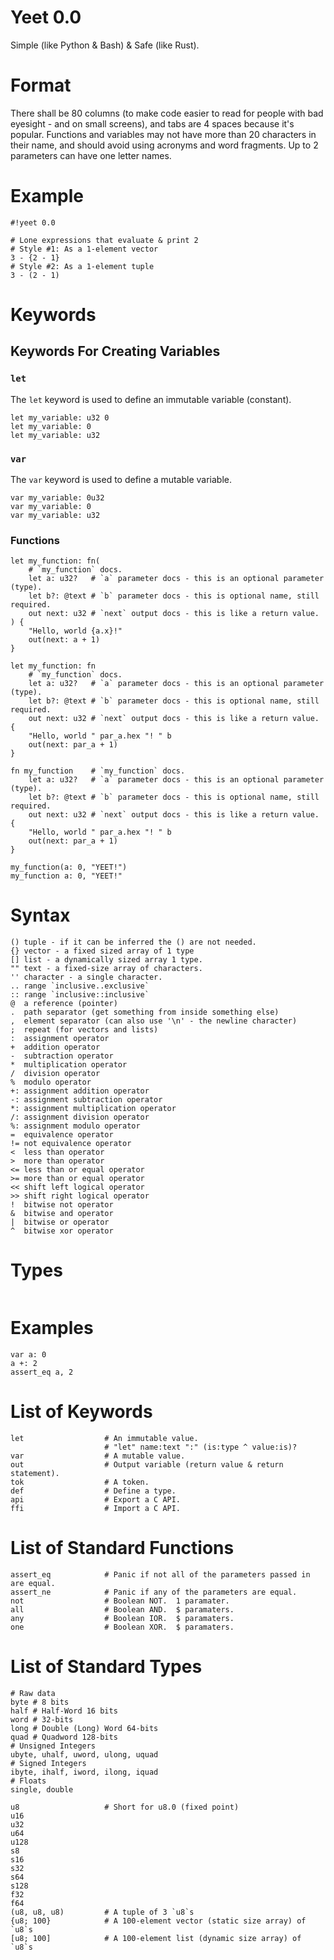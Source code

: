 # Yeet 0.0
Simple (like Python & Bash) & Safe (like Rust).

# Format
There shall be 80 columns (to make code easier to read for people with bad
eyesight - and on small screens), and tabs are 4 spaces because it's popular.
Functions and variables may not have more than 20 characters in their name, and
should avoid using acronyms and word fragments.  Up to 2 parameters can have
one letter names.

# Example
```yeet
#!yeet 0.0

# Lone expressions that evaluate & print 2
# Style #1: As a 1-element vector
3 - {2 - 1}
# Style #2: As a 1-element tuple
3 - (2 - 1)
```

# Keywords
## Keywords For Creating Variables
### `let`
The `let` keyword is used to define an immutable variable (constant).

```yeet
let my_variable: u32 0
let my_variable: 0
let my_variable: u32
```

### `var`
The `var` keyword is used to define a mutable variable.

```yeet
var my_variable: 0u32
var my_variable: 0
var my_variable: u32
```

### Functions
```yeet
let my_function: fn(
    # `my_function` docs.
    let a: u32?   # `a` parameter docs - this is an optional parameter (type).
    let b?: @text # `b` parameter docs - this is optional name, still required.
    out next: u32 # `next` output docs - this is like a return value.
) {
    "Hello, world {a.x}!"
    out(next: a + 1)
}

let my_function: fn
    # `my_function` docs.
    let a: u32?   # `a` parameter docs - this is an optional parameter (type).
    let b?: @text # `b` parameter docs - this is optional name, still required.
    out next: u32 # `next` output docs - this is like a return value.
{
    "Hello, world " par_a.hex "! " b
    out(next: par_a + 1)
}

fn my_function    # `my_function` docs.
    let a: u32?   # `a` parameter docs - this is an optional parameter (type).
    let b?: @text # `b` parameter docs - this is optional name, still required.
    out next: u32 # `next` output docs - this is like a return value.
{
    "Hello, world " par_a.hex "! " b
    out(next: par_a + 1)
}

my_function(a: 0, "YEET!")
my_function a: 0, "YEET!"
```

# Syntax
```
() tuple - if it can be inferred the () are not needed.
{} vector - a fixed sized array of 1 type
[] list - a dynamically sized array 1 type.
"" text - a fixed-size array of characters.
'' character - a single character.
.. range `inclusive..exclusive`
:: range `inclusive::inclusive`
@  a reference (pointer)
.  path separator (get something from inside something else)
,  element separator (can also use '\n' - the newline character)
;  repeat (for vectors and lists)
:  assignment operator
+  addition operator
-  subtraction operator
*  multiplication operator
/  division operator
%  modulo operator
+: assignment addition operator
-: assignment subtraction operator
*: assignment multiplication operator
/: assignment division operator
%: assignment modulo operator
=  equivalence operator
!= not equivalence operator
<  less than operator
>  more than operator
<= less than or equal operator
>= more than or equal operator
<< shift left logical operator
>> shift right logical operator
!  bitwise not operator
&  bitwise and operator
|  bitwise or operator
^  bitwise xor operator
```

# Types
```
```

# Examples
```
var a: 0
a +: 2
assert_eq a, 2
```

# List of Keywords
```
let                  # An immutable value.
                     # "let" name:text ":" (is:type ^ value:is)?
var                  # A mutable value.
out                  # Output variable (return value & return statement).
tok                  # A token.
def                  # Define a type.
api                  # Export a C API.
ffi                  # Import a C API.
```

# List of Standard Functions
```
assert_eq            # Panic if not all of the parameters passed in are equal.
assert_ne            # Panic if any of the parameters are equal.
not                  # Boolean NOT.  1 paramater.
all                  # Boolean AND.  $ paramaters.
any                  # Boolean IOR.  $ paramaters.
one                  # Boolean XOR.  $ paramaters.
```

# List of Standard Types
```
# Raw data
byte # 8 bits
half # Half-Word 16 bits
word # 32-bits
long # Double (Long) Word 64-bits
quad # Quadword 128-bits
# Unsigned Integers
ubyte, uhalf, uword, ulong, uquad
# Signed Integers
ibyte, ihalf, iword, ilong, iquad
# Floats
single, double

u8                   # Short for u8.0 (fixed point)
u16
u32
u64
u128
s8
s16
s32
s64
s128
f32
f64
(u8, u8, u8)         # A tuple of 3 `u8`s
{u8; 100}            # A 100-element vector (static size array) of `u8`s
[u8; 100]            # A 100-element list (dynamic size array) of `u8`s
```

